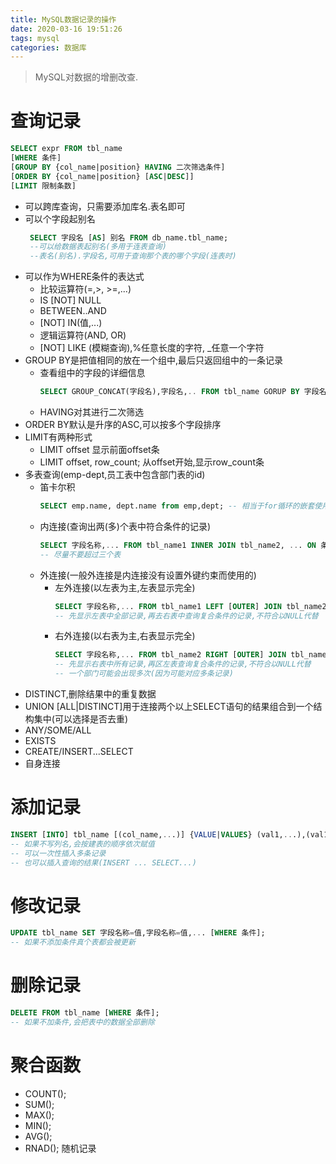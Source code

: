 ```yaml
---
title: MySQL数据记录的操作
date: 2020-03-16 19:51:26
tags: mysql
categories: 数据库
---
```

>MySQL对数据的增删改查.

<!--more-->
# 查询记录
```sql
SELECT expr FROM tbl_name
[WHERE 条件]
[GROUP BY {col_name|position} HAVING 二次筛选条件]
[ORDER BY {col_name|position} [ASC|DESC]]
[LIMIT 限制条数]
```
- 可以跨库查询，只需要添加库名.表名即可
- 可以个字段起别名
  ```sql
   SELECT 字段名 [AS] 别名 FROM db_name.tbl_name; 
   --可以给数据表起别名(多用于连表查询)
   --表名(别名).字段名,可用于查询那个表的哪个字段(连表时)
  ```
- 可以作为WHERE条件的表达式
  * 比较运算符(=,>, >=,...)
  * IS [NOT] NULL
  * BETWEEN..AND
  * [NOT] IN(值,...)
  * 逻辑运算符(AND, OR)  
  * [NOT] LIKE (模糊查询),%任意长度的字符, _任意一个字符
- GROUP BY是把值相同的放在一个组中,最后只返回组中的一条记录
  * 查看组中的字段的详细信息
    ```sql
    SELECT GROUP_CONCAT(字段名),字段名,.. FROM tbl_name GORUP BY 字段名; -- WITH ROLLUP等等
    ```
   * HAVING对其进行二次筛选  
- ORDER BY默认是升序的ASC,可以按多个字段排序 
- LIMIT有两种形式
  * LIMIT offset 显示前面offset条
  * LIMIT offset, row_count; 从offset开始,显示row_count条
- 多表查询(emp-dept,员工表中包含部门表的id)
  * 笛卡尔积
    ```sql
    SELECT emp.name, dept.name from emp,dept; -- 相当于for循环的嵌套使用(会产生冗余数据)
    ```
  * 内连接(查询出两(多)个表中符合条件的记录)
    ```sql
    SELECT 字段名称,... FROM tbl_name1 INNER JOIN tbl_name2, ... ON 条件;
    -- 尽量不要超过三个表
    ```
  * 外连接(一般外连接是内连接没有设置外键约束而使用的)
    + 左外连接(以左表为主,左表显示完全)
      ```sql
      SELECT 字段名称,... FROM tbl_name1 LEFT [OUTER] JOIN tbl_name2,... ON 条件;
      -- 先显示左表中全部记录,再去右表中查询复合条件的记录,不符合以NULL代替
      ```
    + 右外连接(以右表为主,右表显示完全)
      ```sql
      SELECT 字段名称,... FROM tbl_name2 RIGHT [OUTER] JOIN tbl_name2,.. ON 条件;
      -- 先显示右表中所有记录,再区左表查询复合条件的记录,不符合以NULL代替
      -- 一个部门可能会出现多次(因为可能对应多条记录)
      ```
- DISTINCT,删除结果中的重复数据
- UNION [ALL|DISTINCT]用于连接两个以上SELECT语句的结果组合到一个结构集中(可以选择是否去重)
- ANY/SOME/ALL
- EXISTS
- CREATE/INSERT...SELECT
- 自身连接

# 添加记录
```sql
INSERT [INTO] tbl_name [(col_name,...)] {VALUE|VALUES} (val1,...),(val1,...);
-- 如果不写列名,会按建表的顺序依次赋值
-- 可以一次性插入多条记录
-- 也可以插入查询的结果(INSERT ... SELECT...)
```

# 修改记录
```sql
UPDATE tbl_name SET 字段名称=值,字段名称=值,... [WHERE 条件];
-- 如果不添加条件真个表都会被更新
```

# 删除记录
```sql
DELETE FROM tbl_name [WHERE 条件];
-- 如果不加条件,会把表中的数据全部删除
```

# 聚合函数
- COUNT();
- SUM();
- MAX();
- MIN();
- AVG();
- RNAD(); 随机记录